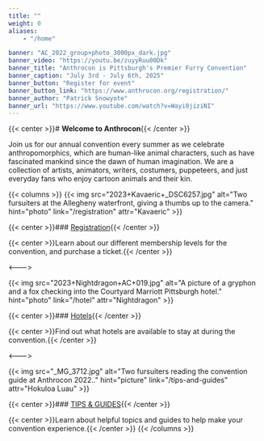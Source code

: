```yaml
---
title: ""
weight: 0
aliases:
    - "/home"

banner: "AC_2022_group+photo_3000px_dark.jpg"
banner_video: "https://youtu.be/zuyyRuu00Dk"
banner_title: "Anthrocon is Pittsburgh's Premier Furry Convention"
banner_caption: "July 3rd - July 6th, 2025"
banner_button: "Register for event"
banner_button_link: "https://www.anthrocon.org/registration/"
banner_author: "Patrick Snowyote"
banner_url: "https://www.youtube.com/watch?v=Wayi0jiziNI"
---
```


{{< center >}}# **Welcome to Anthrocon**{{< /center >}}

Join us for our annual convention every summer as we celebrate anthropomorphics, which are human-like animal characters, such as have fascinated mankind since the dawn of human imagination. We are a collection of artists, animators, writers, costumers, puppeteers, and just everyday fans who enjoy cartoon animals and their kin.

{{< columns >}}
{{< img src="2023+Kavaeric+_DSC6257.jpg" alt="Two fursuiters at the Allegheny waterfront, giving a thumbs up to the camera." hint="photo" link="/registration" attr="Kavaeric" >}}

{{< center >}}### [Registration](/registration){{< /center >}}

{{< center >}}Learn about our different membership levels for the convention, and purchase a ticket.{{< /center >}}

<--->

{{< img src="2023+Nightdragon+AC+019.jpg" alt="A picture of a gryphon and a fox checking into the Courtyard Marriott Pittsburgh hotel." hint="photo" link="/hotel" attr="Nightdragon" >}}

{{< center >}}### [Hotels](/hotel){{< /center >}}

{{< center >}}Find out what hotels are available to stay at during the convention.{{< /center >}}

<--->

{{< img src="_MG_3712.jpg" alt="Two fursuiters reading the convention guide at Anthrocon 2022.." hint="picture" link="/tips-and-guides" attr="Hokuloa Luau" >}}

{{< center >}}### [TIPS & GUIDES](https://www.anthrocon.org/tips-and-guides){{< /center >}}

{{< center >}}Learn about helpful topics and guides to help make your convention experience.{{< /center >}}
{{< /columns >}}
